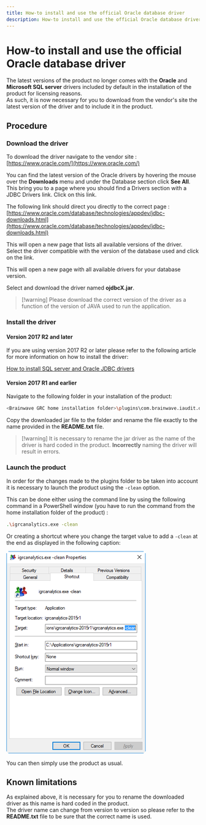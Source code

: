 ```yaml
---
title: How-to install and use the official Oracle database driver
description: How-to install and use the official Oracle database driver
---
```


# How-to install and use the official Oracle database driver  

The latest versions of the product no longer comes with the **Oracle** and **Microsoft SQL server** drivers included by default in the installation of the product for licensing reasons.  
As such, it is now necessary for you to download from the vendor's site the latest version of the driver and to include it in the product.  

## Procedure

### Download the driver

To download the driver navigate to the vendor site : [https://www.oracle.com/](https://www.oracle.com/)  

You can find the latest version of the Oracle drivers by hovering the mouse over the **Downloads** menu and under the Database section click **See All**. This bring you to a page where you should find a Drivers section with a JDBC Drivers link. Click on this link.  

The following link should direct you directly to the correct page : [https://www.oracle.com/database/technologies/appdev/jdbc-downloads.html](https://www.oracle.com/database/technologies/appdev/jdbc-downloads.html)  

This will open a new page that lists all available versions of the driver. Select the driver compatible with the version of the database used and click on the link.  

This will open a new page with all available drivers for your database version.  

Select and download the driver named **ojdbcX.jar**.  

> [!warning] Please download the correct version of the driver as a function of the version of JAVA used to run the application.  

### Install the driver

#### Version 2017 R2 and later

If you are using version 2017 R2 or later please refer to the following article for more information on how to install the driver:  

[How to install SQL server and Oracle JDBC drivers](../install-sql-server-oracle-jdbc-drivers)

#### Version 2017 R1 and earlier

Navigate to the following folder in your installation of the product:  

```sh
<Brainwave GRC home installation folder>\plugins\com.brainwave.iaudit.database.drivers_1.0.0\drivers
```

Copy the downloaded jar file to the folder and rename the file exactly to the name provided in the **README.txt** file.  

> [!warning] It is necessary to rename the jar driver as the name of the driver is hard coded in the product. **Incorrectly** naming the driver will result in errors.

### Launch the product

In order for the changes made to the plugins folder to be taken into account it is necessary to launch the product using the `-clean` option.  

This can be done either using the command line by using the following command in a PowerShell window (you have to run the command from the home installation folder of the product) :  

```sh
.\igrcanalytics.exe -clean
```

Or creating a shortcut where you change the target value to add a `-clean` at the end as displayed in the following caption:  

![Clean Short Cut](./images/cleanShortcut.png "Clean Short Cut")

You can then simply use the product as usual.

## Known limitations

As explained above, it is necessary for you to rename the downloaded driver as this name is hard coded in the product.  
The driver name can change from version to version so please refer to the **README.txt** file to be sure that the correct name is used.  

